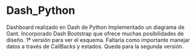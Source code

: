 # Dash_Python
Dashboard realizado en Dash de Python
Implementado un diagrama de Gant.
Incorporado Dash Bootstrap que ofrece muchas posibilidades de diseño.
1ª versión para ver el esquema. Faltaría como importante manejar datos a través de CallBacks y estados. Queda para la segunda versión.
